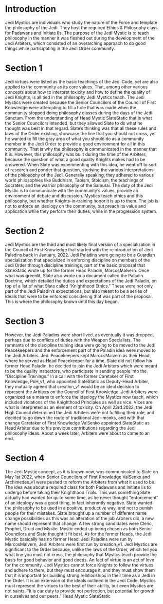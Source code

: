 # Introduction

Jedi Mystics are individuals who study the nature of the Force and template the philosophy of the Jedi.
They host the required Ethics & Philosophy class for Padawans and Initiate IIs.
The purpose of the Jedi Mystic is to teach philosophy in the manner it was fleshed out during the development of the Jedi Arbiters, which consisted of an overarching approach to do good things while participating in the Jedi Order community.

# Section 1

Jedi virtues were listed as the basic teachings of the Jedi Code, yet are also applied to the community as its core values.
That, among other various concepts about how to interpret toxicity and how to define the quality of Jedi Knights, is all tied in the philosophy Jedi Mystics teach.
The Jedi Mystics were created because the Senior Councilors of the Council of First Knowledge were attempting to fill a hole that was made when the community stopped doing philosophy classes during the days of the Jedi Sanctum.
From the understanding of Head Mystic SlateStatic that is what the Senior Councilors intended, but they allowed Slate to do what he thought was best in that regard.
Slate’s thinking was that all these rules and laws of the Order existing, showcase the line that you should not cross, yet he wanted to fill the gray area of what you should do as a community member in the Jedi Order to provide a good environment for all in this community.
That is why the philosophy is communicated in the manner that it is.
However, this philosophy was built during the time of the Arbiters, because the question of what a good quality Knights makes had to be answered.
When Slate was experimenting with this idea, he went off to sort of research and ponder that question, studying the various interpretations of the philosophy of the Jedi.
Generally speaking, they adhered to various world philosophies like Buddhism, Taoism, Stoicism, the teachings of Socrates, and the warrior philosophy of the Samurai.
The duty of the Jedi Mystic is to communicate with the community’s values, provide an environment of debate and discussion.
Mystics teach ethics and this philosophy, but whether Knights-in-training honor it is up to them.
The job is not to enforce an ideology on the community, but preach its value and application while they perform their duties, while in the progression system.

# Section 2

Jedi Mystics are the third and most likely final version of a specialization in the Council of First Knowledge that started with the reintroduction of Jedi Paladins back in January, 2022.
Jedi Paladins were going to be a Guardian specialization that specialized in enforcing discipline on members of the Jedi Order through discipline trainings, part of the basic proposal that SlateStatic wrote up for the former Head Paladin, MarcosMalvern.
Once what was greenlit, Slate also wrote up a document called the Paladin Doctrine, which detailed the duties and expectations of the Jedi Paladin, on top of a list of what Slate called “Knighthood Ethics.” These were not only part of the Jedi Paladin’s expectations, but also meant to be a series of ideals that were to be enforced considering that was part of the proposal.
This is where the philosophy known until this day began.

# Section 3

However, the Jedi Paladins were short lived, as eventually it was dropped, perhaps due to conflicts of duties with the Weapon Specialists.
The remnants of the discipline training idea were going to be moved to the Jedi Peacekeepers and the enforcement part of the Paladin idea were moved to the Jedi Arbiters.
Jedi Peacekeepers kept MarocsMalvern as their Head, where he served as Head Peacekeeper for a time.
Slate did not follow his former Head Paladin, he decided to join the Jedi Arbiters which were meant to be the quality inspectors, who participate in sending people into the “Discipline Trainings.” In a call with the former Caretaker of First Knowledge, PoH_v1, who appointed SlateStatic as Deputy-Head Arbiter, they mutually agreed that creation_v1 would be an ideal decision to represent the Arbiters on the Council of First Knowledge.
Jedi Arbiters were organized as a means to enforce the ideology the Mystics now teach, which included violations of the Knighthood Principles as well as vice.
Vices  are what is interpreted as an element of toxicity.
On April 23rd 2022, the Jedi High Council determined the Jedi Arbiters were not fulfilling their role, and decided to go down the route of traditional Jedi-monks, and with that change Caretaker of First Knowledge ValSenko appointed SlateStatic as Head Arbiter due to his previous contributions regarding the Jedi philosophy ideas.
About a week later, Arbiters were about to come to an end.

# Section 4

The Jedi Mystic concept, as it is known now, was communicated to Slate on May 1st 2022, when Senior Councilors of First Knowledge ValSenko and Archimedes_v1 were pushed to reform the Arbiters from what it used to be.
The idea was about a required class for both Padawans and Initiate IIs to undergo before taking their Knighthood Trials.
This was something Slate actually had wanted for quite some time, as he never thought “enforcement” of an ideology was a good thing, in fact inherently negative.
Slate wanted the philosophy to be used in a positive, productive way, and not to punish people for their mistakes.
Slate brought up a number of different name change possibilities as this was an alteration of the job Arbiters did, a new name should represent that change.
A few strong candidates were Cleric, Prophet, Druid and Mystic.
Mystic ended up being chosen as both Senior Councilors and Slate thought it fit best.
As for the former Heads, the Jedi Mystic basically has no former Head.
Jedi Paladins were run by MarcosMalvern, Jedi Arbiters were first run by creation_v1.
Jedi Mystics are significant to the Order because, unlike the laws of the Order, which tell you what line you must not cross, the philosophy that Mystics teach provide the basis for good behavior and good deeds.
An fact of virtue is an act of love for the community.
Jedi Mystics cannot force Knights to follow the virtues and adhere to them, but they must encourage it, and they must show them that it is important for building strong relationships in their time as a Jedi in the Order.
It is an extension of the ideals outlined in the Jedi Code.
Mystics must represent the virtues to the best of their ability, but even Mystics are not saints.
“It is our duty to provide not perfection, but potential for growth in ourselves and our peers.”
Head Mystic SlateStatic
